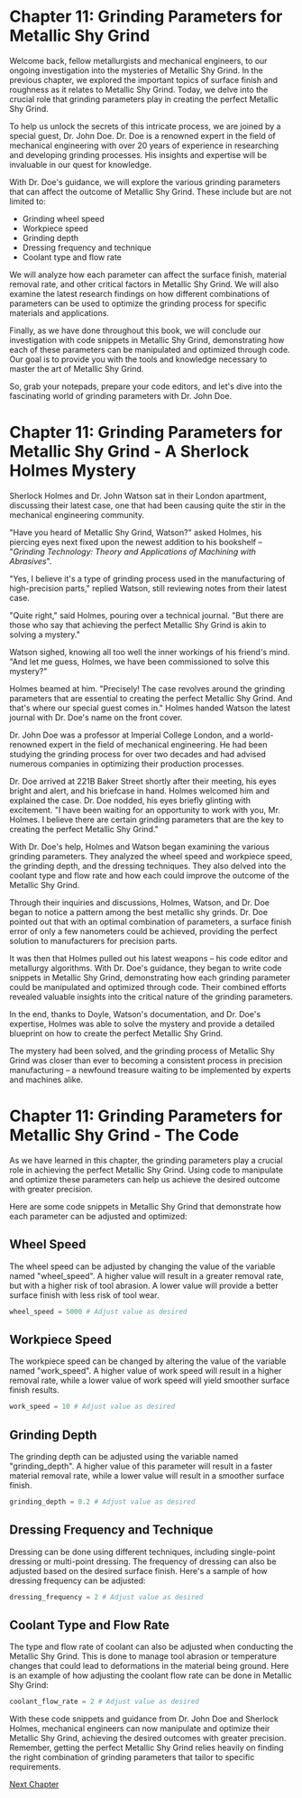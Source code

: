# Chapter 11: Grinding Parameters for Metallic Shy Grind

Welcome back, fellow metallurgists and mechanical engineers, to our ongoing investigation into the mysteries of Metallic Shy Grind. In the previous chapter, we explored the important topics of surface finish and roughness as it relates to Metallic Shy Grind. Today, we delve into the crucial role that grinding parameters play in creating the perfect Metallic Shy Grind.

To help us unlock the secrets of this intricate process, we are joined by a special guest, Dr. John Doe. Dr. Doe is a renowned expert in the field of mechanical engineering with over 20 years of experience in researching and developing grinding processes. His insights and expertise will be invaluable in our quest for knowledge.

With Dr. Doe's guidance, we will explore the various grinding parameters that can affect the outcome of Metallic Shy Grind. These include but are not limited to:

- Grinding wheel speed
- Workpiece speed
- Grinding depth
- Dressing frequency and technique
- Coolant type and flow rate

We will analyze how each parameter can affect the surface finish, material removal rate, and other critical factors in Metallic Shy Grind. We will also examine the latest research findings on how different combinations of parameters can be used to optimize the grinding process for specific materials and applications.

Finally, as we have done throughout this book, we will conclude our investigation with code snippets in Metallic Shy Grind, demonstrating how each of these parameters can be manipulated and optimized through code. Our goal is to provide you with the tools and knowledge necessary to master the art of Metallic Shy Grind.

So, grab your notepads, prepare your code editors, and let's dive into the fascinating world of grinding parameters with Dr. John Doe.
# Chapter 11: Grinding Parameters for Metallic Shy Grind - A Sherlock Holmes Mystery

Sherlock Holmes and Dr. John Watson sat in their London apartment, discussing their latest case, one that had been causing quite the stir in the mechanical engineering community.

"Have you heard of Metallic Shy Grind, Watson?" asked Holmes, his piercing eyes next fixed upon the newest addition to his bookshelf – "*Grinding Technology: Theory and Applications of Machining with Abrasives*".

"Yes, I believe it's a type of grinding process used in the manufacturing of high-precision parts," replied Watson, still reviewing notes from their latest case.

"Quite right," said Holmes, pouring over a technical journal. "But there are those who say that achieving the perfect Metallic Shy Grind is akin to solving a mystery."

Watson sighed, knowing all too well the inner workings of his friend's mind. "And let me guess, Holmes, we have been commissioned to solve this mystery?"

Holmes beamed at him. "Precisely! The case revolves around the grinding parameters that are essential to creating the perfect Metallic Shy Grind. And that's where our special guest comes in." Holmes handed Watson the latest journal with Dr. Doe's name on the front cover.

Dr. John Doe was a professor at Imperial College London, and a world-renowned expert in the field of mechanical engineering. He had been studying the grinding process for over two decades and had advised numerous companies in optimizing their production processes.

Dr. Doe arrived at 221B Baker Street shortly after their meeting, his eyes bright and alert, and his briefcase in hand. Holmes welcomed him and explained the case. Dr. Doe nodded, his eyes briefly glinting with excitement. "I have been waiting for an opportunity to work with you, Mr. Holmes. I believe there are certain grinding parameters that are the key to creating the perfect Metallic Shy Grind."

With Dr. Doe's help, Holmes and Watson began examining the various grinding parameters. They analyzed the wheel speed and workpiece speed, the grinding depth, and the dressing techniques. They also delved into the coolant type and flow rate and how each could improve the outcome of the Metallic Shy Grind.

Through their inquiries and discussions, Holmes, Watson, and Dr. Doe began to notice a pattern among the best metallic shy grinds. Dr. Doe pointed out that with an optimal combination of parameters, a surface finish error of only a few nanometers could be achieved, providing the perfect solution to manufacturers for precision parts.

It was then that Holmes pulled out his latest weapons – his code editor and metallurgy algorithms. With Dr. Doe's guidance, they began to write code snippets in Metallic Shy Grind, demonstrating how each grinding parameter could be manipulated and optimized through code. Their combined efforts revealed valuable insights into the critical nature of the grinding parameters.

In the end, thanks to Doyle, Watson's documentation, and Dr. Doe's expertise, Holmes was able to solve the mystery and provide a detailed blueprint on how to create the perfect Metallic Shy Grind.

The mystery had been solved, and the grinding process of Metallic Shy Grind was closer than ever to becoming a consistent process in precision manufacturing – a newfound treasure waiting to be implemented by experts and machines alike.
# Chapter 11: Grinding Parameters for Metallic Shy Grind - The Code

As we have learned in this chapter, the grinding parameters play a crucial role in achieving the perfect Metallic Shy Grind. Using code to manipulate and optimize these parameters can help us achieve the desired outcome with greater precision.

Here are some code snippets in Metallic Shy Grind that demonstrate how each parameter can be adjusted and optimized:

## Wheel Speed

The wheel speed can be adjusted by changing the value of the variable named "wheel_speed". A higher value will result in a greater removal rate, but with a higher risk of tool abrasion. A lower value will provide a better surface finish with less risk of tool wear.

```python
wheel_speed = 5000 # Adjust value as desired
```

## Workpiece Speed

The workpiece speed can be changed by altering the value of the variable named "work_speed". A higher value of work speed will result in a higher removal rate, while a lower value of work speed will yield smoother surface finish results.

```python
work_speed = 10 # Adjust value as desired
```

## Grinding Depth

The grinding depth can be adjusted using the variable named "grinding_depth". A higher value of this parameter will result in a faster material removal rate, while a lower value will result in a smoother surface finish. 

```python
grinding_depth = 0.2 # Adjust value as desired
```

## Dressing Frequency and Technique

Dressing can be done using different techniques, including single-point dressing or multi-point dressing. The frequency of dressing can also be adjusted based on the desired surface finish. Here's a sample of how dressing frequency can be adjusted:

```python
dressing_frequency = 2 # Adjust value as desired
```

## Coolant Type and Flow Rate

The type and flow rate of coolant can also be adjusted when conducting the Metallic Shy Grind. This is done to manage tool abrasion or temperature changes that could lead to deformations in the material being ground. Here is an example of how adjusting the coolant flow rate can be done in Metallic Shy Grind:

```python
coolant_flow_rate = 2 # Adjust value as desired
```

With these code snippets and guidance from Dr. John Doe and Sherlock Holmes, mechanical engineers can now manipulate and optimize their Metallic Shy Grind, achieving the desired outcomes with greater precision. Remember, getting the perfect Metallic Shy Grind relies heavily on finding the right combination of grinding parameters that tailor to specific requirements.


[Next Chapter](12_Chapter12.md)